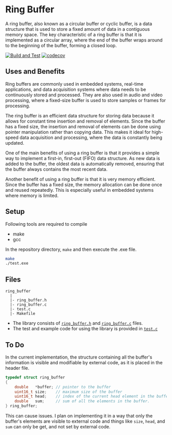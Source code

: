 # Ring Buffer

A ring buffer, also known as a circular buffer or cyclic buffer, is a data structure
that is used to store a fixed amount of data in a contiguous memory space. The key 
characteristic of a ring buffer is that it is implemented as a circular array, where
the end of the buffer wraps around to the beginning of the buffer, forming a closed 
loop.

[![Build and Test](https://github.com/usmanmehmood55/ring_buffer/actions/workflows/build_and_test.yml/badge.svg)](https://github.com/usmanmehmood55/ring_buffer/actions/workflows/build_and_test.yml) [![codecov](https://codecov.io/github/usmanmehmood55/ring_buffer/graph/badge.svg?token=CZTTM7JXRB)](https://codecov.io/github/usmanmehmood55/ring_buffer) 

## Uses and Benefits

Ring buffers are commonly used in embedded systems, real-time applications, and data
acquisition systems where data needs to be continuously stored and processed. They
are also used in audio and video processing, where a fixed-size buffer is used to
store samples or frames for processing.

The ring buffer is an efficient data structure for storing data because it allows for
constant time insertion and removal of elements. Since the buffer has a fixed size,
the insertion and removal of elements can be done using pointer manipulation rather
than copying data. This makes it ideal for high-speed data acquisition and processing,
where the data is constantly being updated.

One of the main benefits of using a ring buffer is that it provides a simple way to
implement a first-in, first-out (FIFO) data structure. As new data is added to the
buffer, the oldest data is automatically removed, ensuring that the buffer always
contains the most recent data.

Another benefit of using a ring buffer is that it is very memory efficient. Since the
buffer has a fixed size, the memory allocation can be done once and reused repeatedly.
This is especially useful in embedded systems where memory is limited.


## Setup

Following tools are required to compile
- make
- gcc

In the repository directory, `make` and then execute the .exe file.
```bash
make
./test.exe
```

## Files
```
ring_buffer
  |
  |- ring_buffer.h
  |- ring_buffer.c
  |- test.c
  |- Makefile 
```
- The library consists of [`ring_buffer.h`](ring_buffer.h) and [`ring_buffer.c`](ring_buffer.c) files.
- The test and example code for using the library is provided in [`test.c`](test.c)


## To Do

In the current implementation, the structure containing all the buffer's information
is visible and modifiable by external code, as it is placed in the header file.
```c
typedef struct ring_buffer
{
    double   *buffer; // pointer to the buffer
    uint16_t size;    // maximum size of the buffer
    uint16_t head;    // index of the current head element in the buffer
    double   sum;     // sum of all the elements in the buffer.
} ring_buffer;
```

This can cause issues. I plan on implementing it in a way that only the buffer's 
elements are visible to external code and things like `size`, `head`, and `sum` can
only be get, and not set by external code.